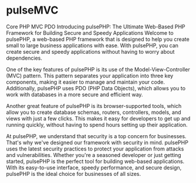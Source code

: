 # pulseMVC
Core PHP MVC PDO
Introducing pulsePHP: The Ultimate Web-Based PHP Framework for Building Secure and Speedy Applications
Welcome to pulsePHP, a web-based PHP framework that is designed to help you create small to large business applications with ease. With pulsePHP, you can create secure and speedy applications without having to worry about dependencies.

One of the key features of pulsePHP is its use of the Model-View-Controller (MVC) pattern. This pattern separates your application into three key components, making it easier to manage and maintain your code. Additionally, pulsePHP uses PDO (PHP Data Objects), which allows you to work with databases in a more secure and efficient way.

Another great feature of pulsePHP is its browser-supported tools, which allow you to create database schemas, routers, controllers, models, and views with just a few clicks. This makes it easy for developers to get up and running quickly, without having to spend hours setting up their application.

At pulsePHP, we understand that security is a top concern for businesses. That's why we've designed our framework with security in mind. pulsePHP uses the latest security practices to protect your application from attacks and vulnerabilities.
Whether you're a seasoned developer or just getting started, pulsePHP is the perfect tool for building web-based applications. With its easy-to-use interface, speedy performance, and secure design, pulsePHP is the ideal choice for businesses of all sizes.
